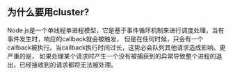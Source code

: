 为什么要用cluster?
------- 
Node.js是一个单线程单进程模型，它是基于事件循环机制来进行调度处理，当有事件发生时，响应的callback就会被触发，
但是在任何时候，只会有一个callback被执行。当callback执行时间过长，这势必会队列其他请求造成影响。更严重的是，
如果处理某个请求时产生一个没有被捕获到的异常导致整个进程的退出，已经接收到的请求都将无法被处理。

